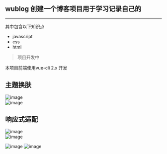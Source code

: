 ## wublog  创建一个博客项目用于学习记录自己的
 * * *
 其中包含以下知识点
 * javascript
 * css 
 * html
> 项目开发中 

本项目前端使用vue-cli 2.x 开发  
## 主题换肤  
![image](https://user-images.githubusercontent.com/38801556/133879665-8872caed-e29e-42c9-a18b-a2ee69b0784c.png)  
![image](https://user-images.githubusercontent.com/38801556/133879685-61500548-9a23-46fb-8db6-3121ee18c0b3.png)  

## 响应式适配
![image](https://user-images.githubusercontent.com/38801556/133879707-e3372df6-77a3-44dc-aa46-3a11a763b8fc.png)  
![image](https://user-images.githubusercontent.com/38801556/133879714-0bd5d590-24f4-4f80-95e5-9c2658151b0e.png)

![image](https://user-images.githubusercontent.com/38801556/133879722-eefda1ff-9182-4ffa-9664-962042c65fa1.png)
![image](https://user-images.githubusercontent.com/38801556/133879729-cc4ca22a-40c1-46bc-9079-7294bc42a115.png)

